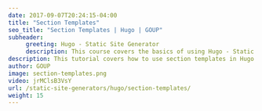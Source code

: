 ```yaml
---
date: 2017-09-07T20:24:15-04:00
title: "Section Templates"
seo_title: "Section Templates | Hugo | GOUP"
subheader:
     greeting: Hugo - Static Site Generator
     description: This course covers the basics of using Hugo - Static Site Generator. Work your way through the articles and we'll teach you everything you need to know to create a professional and scalable website or blog!
description: This tutorial covers how to use section templates in Hugo -  Static Site Generator.
author: GOUP
image: section-templates.png
video: jrMClsB3VsY
url: /static-site-generators/hugo/section-templates/
weight: 15
---
```

